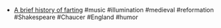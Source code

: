 - [A brief history of farting](https://earlymusicmuse.com/a-brief-history-of-farting/) #music #illumination #medieval #reformation #Shakespeare #Chaucer #England #humor